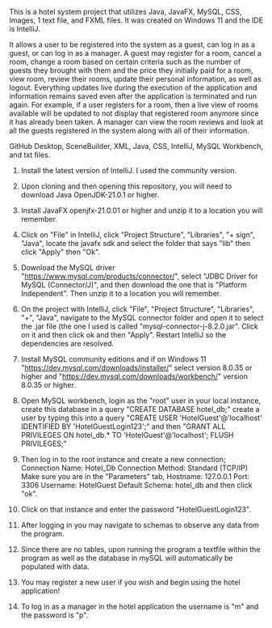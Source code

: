 This is a hotel system project that utilizes Java, JavaFX, MySQL, CSS, Images, 1 text file, and FXML files. It was created on Windows 11 and the IDE is IntelliJ.

It allows a user to be registered into the system as a guest, can log in as a guest, or can log in as a manager.
A guest may register for a room, cancel a room, change a room based on certain criteria such as the number of guests they brought with them and the price they initially paid for a room, view room, review their rooms, update their personal information, as well as logout. Everything updates live during the execution of the application and information remains saved even after the application is terminated and run again. For example, if a user registers for a room, then a live view of rooms available will be updated to not display that registered room anymore since it has already been taken.
A manager can view the room reviews and look at all the guests registered in the system along with all of their information.

GitHub Desktop, SceneBuilder, XML, Java, CSS, IntelliJ, MySQL Workbench, and txt files.


1. Install the latest version of IntelliJ. I used the community version.

2. Upon cloning and then opening this repository, you will need to download Java OpenJDK-21.0.1 or higher.

3. Install JavaFX openjfx-21.0.01 or higher and unzip it to a location you will remember.

4. Click on "File" in IntelliJ, click "Project Structure", "Libraries", "+ sign", "Java", locate the javafx sdk and select the folder that says "lib" then click "Apply" then "Ok".

5. Download the MySQL driver "https://www.mysql.com/products/connector/", select "JDBC Driver for MySQL (Connector/J)", and then download the one that is "Platform Independent". Then unzip it to a location you will remember.

6. On the project with IntelliJ, click "File", "Project Structure", "Libraries", "+", "Java", navigate to the MySQL connector folder and open it to select the .jar file (the one I used is called "mysql-connector-j-8.2.0.jar". Click on it and then click ok and then "Apply". Restart IntelliJ so the dependencies are resolved.

7. Install MySQL community editions and if on Windows 11 "https://dev.mysql.com/downloads/installer/" select version 8.0.35 or higher and "https://dev.mysql.com/downloads/workbench/" version 8.0.35 or higher.

8. Open MySQL workbench, login as the "root" user in your local instance, create this database in a query "CREATE DATABASE hotel_db;" create a user by typing this into a query "CREATE USER 'HotelGuest'@'localhost' IDENTIFIED BY 'HotelGuestLogin123';" and then "GRANT ALL PRIVILEGES ON hotel_db.* TO 'HotelGuest'@'localhost'; FLUSH PRIVILEGES;"

9. Then log in to the root instance and create a new connection; Connection Name: Hotel_Db Connection Method: Standard (TCP/IP) Make sure you are in the "Parameters" tab, Hostname: 127.0.0.1 Port: 3306 Username: HotelGuest Default Schema: hotel_db and then click "ok".

10. Click on that instance and enter the password "HotelGuestLogin123".

11. After logging in you may navigate to schemas to observe any data from the program.

12. Since there are no tables, upon running the program a textfile within the program as well as the database in mySQL will automatically be populated with data.

13. You may register a new user if you wish and begin using the hotel application!

14. To log in as a manager in the hotel application the username is "m" and the password is "p".
